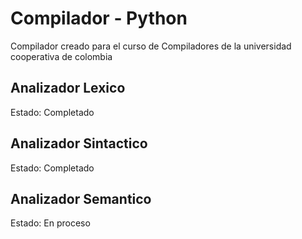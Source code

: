 # Compilador - Python

Compilador creado para el curso de Compiladores de la universidad cooperativa de colombia

## Analizador Lexico

Estado: Completado

## Analizador Sintactico

Estado: Completado

## Analizador Semantico 

Estado: En proceso